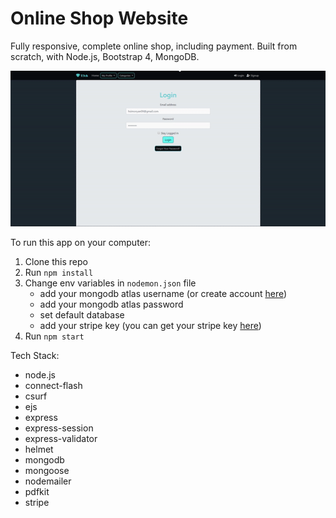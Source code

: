# Online Shop Website

Fully responsive, complete online shop, including payment. Built from scratch, with Node.js, Bootstrap 4, MongoDB.

![gif](online-shop-2.gif)

To run this app on your computer:
1. Clone this repo
1. Run `npm install`
1. Change env variables in `nodemon.json` file
    * add your mongodb atlas username (or create account [here](https://www.mongodb.com/cloud/atlas))
    * add your mongodb atlas password
    * set default database
    * add your stripe key (you can get your stripe key [here](https://stripe.com/))
1. Run `npm start`

Tech Stack:
* node.js
* connect-flash
* csurf
* ejs
* express
* express-session
* express-validator
* helmet
* mongodb
* mongoose
* nodemailer
* pdfkit
* stripe